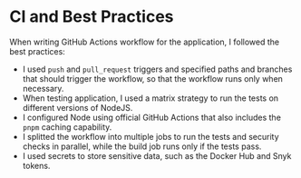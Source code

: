 # CI and Best Practices

When writing GitHub Actions workflow for the application, I followed the best practices:

- I used `push` and `pull_request` triggers and specified paths and branches that should trigger the workflow, so that the workflow runs only when necessary.
- When testing application, I used a matrix strategy to run the tests on different versions of NodeJS.
- I configured Node using official GitHub Actions that also includes the `pnpm` caching capability.
- I splitted the workflow into multiple jobs to run the tests and security checks in parallel, while the build job runs only if the tests pass.
- I used secrets to store sensitive data, such as the Docker Hub and Snyk tokens.

